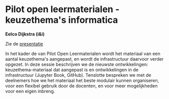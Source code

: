 # Pilot open leermaterialen - keuzethema's informatica

**Eelco Dijkstra (i&i)**

Zie de [presentatie](../assets/open-leermaterialen-keuzethemas-inf.pdf)

In het kader de van Pilot Open Leermaterialen wordt het materiaal van een aantal
keuzethema's aangepast, en wordt de infrastructuur daarvoor verder opgezet.
In deze sessie beschrijven we de nieuwste ontwikkelingen:
keuzethema-materiaal dat aangepast is en ontwikkelingen in de infrastructuur
(Jupyter Book, GitHub). Tenslotte bespreken we met de deelnemers hoe we het
materiaal het beste modulair kunnen organiseren, 
voor een flexibel gebruik door de docenten,
en voor meer mogelijkheden voor een eigen inbreng.
